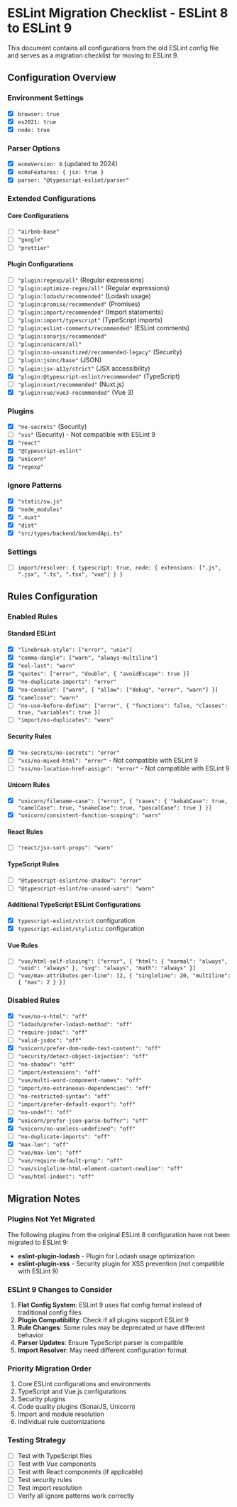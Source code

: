 # ESLint Migration Checklist - ESLint 8 to ESLint 9

This document contains all configurations from the old ESLint config file and serves as a migration checklist for moving to ESLint 9.

## Configuration Overview

### Environment Settings

- [x] `browser: true`
- [x] `es2021: true`
- [x] `node: true`

### Parser Options

- [x] `ecmaVersion: 6` (updated to 2024)
- [x] `ecmaFeatures: { jsx: true }`
- [x] `parser: "@typescript-eslint/parser"`

### Extended Configurations

#### Core Configurations

- [ ] `"airbnb-base"`
- [ ] `"google"`
- [ ] `"prettier"`

#### Plugin Configurations

- [ ] `"plugin:regexp/all"` (Regular expressions)
- [ ] `"plugin:optimize-regex/all"` (Regular expressions)
- [ ] `"plugin:lodash/recommended"` (Lodash usage)
- [ ] `"plugin:promise/recommended"` (Promises)
- [ ] `"plugin:import/recommended"` (Import statements)
- [ ] `"plugin:import/typescript"` (TypeScript imports)
- [ ] `"plugin:eslint-comments/recommended"` (ESLint comments)
- [ ] `"plugin:sonarjs/recommended"`
- [ ] `"plugin:unicorn/all"`
- [ ] `"plugin:no-unsanitized/recommended-legacy"` (Security)
- [ ] `"plugin:jsonc/base"` (JSON)
- [ ] `"plugin:jsx-a11y/strict"` (JSX accessibility)
- [x] `"plugin:@typescript-eslint/recommended"` (TypeScript)
- [ ] `"plugin:nuxt/recommended"` (Nuxt.js)
- [x] `"plugin:vue/vue3-recommended"` (Vue 3)

### Plugins

- [x] `"no-secrets"` (Security)
- [ ] `"xss"` (Security) - Not compatible with ESLint 9
- [x] `"react"`
- [x] `"@typescript-eslint"`
- [x] `"unicorn"`
- [x] `"regexp"`

### Ignore Patterns

- [x] `"static/sw.js"`
- [x] `"node_modules"`
- [x] `".nuxt"`
- [x] `"dist"`
- [x] `"src/types/backend/backendApi.ts"`

### Settings

- [ ] `import/resolver: { typescript: true, node: { extensions: [".js", ".jsx", ".ts", ".tsx", "vue"] } }`

## Rules Configuration

### Enabled Rules

#### Standard ESLint

- [x] `"linebreak-style": ["error", "unix"]`
- [x] `"comma-dangle": ["warn", "always-multiline"]`
- [x] `"eol-last": "warn"`
- [x] `"quotes": ["error", "double", { "avoidEscape": true }]`
- [x] `"no-duplicate-imports": "error"`
- [x] `"no-console": ["warn", { "allow": ["debug", "error", "warn"] }]`
- [x] `"camelcase": "warn"`
- [ ] `"no-use-before-define": ["error", { "functions": false, "classes": true, "variables": true }]`
- [ ] `"import/no-duplicates": "warn"`

#### Security Rules

- [x] `"no-secrets/no-secrets": "error"`
- [ ] `"xss/no-mixed-html": "error"` - Not compatible with ESLint 9
- [ ] `"xss/no-location-href-assign": "error"` - Not compatible with ESLint 9

#### Unicorn Rules

- [x] `"unicorn/filename-case": ["error", { "cases": { "kebabCase": true, "camelCase": true, "snakeCase": true, "pascalCase": true } }]`
- [x] `"unicorn/consistent-function-scoping": "warn"`

#### React Rules

- [ ] `"react/jsx-sort-props": "warn"`

#### TypeScript Rules

- [ ] `"@typescript-eslint/no-shadow": "error"`
- [ ] `"@typescript-eslint/no-unused-vars": "warn"`

#### Additional TypeScript ESLint Configurations

- [x] `typescript-eslint/strict` configuration
- [x] `typescript-eslint/stylistic` configuration

#### Vue Rules

- [ ] `"vue/html-self-closing": ["error", { "html": { "normal": "always", "void": "always" }, "svg": "always", "math": "always" }]`
- [ ] `"vue/max-attributes-per-line": [2, { "singleline": 20, "multiline": { "max": 2 } }]`

### Disabled Rules

- [x] `"vue/no-v-html": "off"`
- [ ] `"lodash/prefer-lodash-method": "off"`
- [ ] `"require-jsdoc": "off"`
- [ ] `"valid-jsdoc": "off"`
- [x] `"unicorn/prefer-dom-node-text-content": "off"`
- [ ] `"security/detect-object-injection": "off"`
- [ ] `"no-shadow": "off"`
- [ ] `"import/extensions": "off"`
- [ ] `"vue/multi-word-component-names": "off"`
- [ ] `"import/no-extraneous-dependencies": "off"`
- [ ] `"no-restricted-syntax": "off"`
- [ ] `"import/prefer-default-export": "off"`
- [ ] `"no-undef": "off"`
- [x] `"unicorn/prefer-json-parse-buffer": "off"`
- [x] `"unicorn/no-useless-undefined": "off"`
- [ ] `"no-duplicate-imports": "off"`
- [x] `"max-len": "off"`
- [ ] `"vue/max-len": "off"`
- [ ] `"vue/require-default-prop": "off"`
- [ ] `"vue/singleline-html-element-content-newline": "off"`
- [ ] `"vue/html-indent": "off"`

## Migration Notes

### Plugins Not Yet Migrated

The following plugins from the original ESLint 8 configuration have not been migrated to ESLint 9:

- **eslint-plugin-lodash** - Plugin for Lodash usage optimization
- **eslint-plugin-xss** - Security plugin for XSS prevention (not compatible with ESLint 9)

### ESLint 9 Changes to Consider

1. **Flat Config System**: ESLint 9 uses flat config format instead of traditional config files
2. **Plugin Compatibility**: Check if all plugins support ESLint 9
3. **Rule Changes**: Some rules may be deprecated or have different behavior
4. **Parser Updates**: Ensure TypeScript parser is compatible
5. **Import Resolver**: May need different configuration format

### Priority Migration Order

1. Core ESLint configurations and environments
2. TypeScript and Vue.js configurations
3. Security plugins
4. Code quality plugins (SonarJS, Unicorn)
5. Import and module resolution
6. Individual rule customizations

### Testing Strategy

- [ ] Test with TypeScript files
- [ ] Test with Vue components
- [ ] Test with React components (if applicable)
- [ ] Test security rules
- [ ] Test import resolution
- [ ] Verify all ignore patterns work correctly
